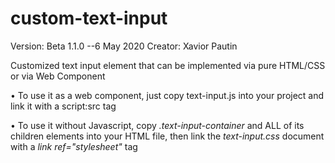 # custom-text-input
Version: Beta 1.1.0 --6 May 2020
Creator: Xavior Pautin

Customized text input element that can be implemented via pure HTML/CSS or via Web Component

• To use it as a web component, just copy text-input.js into your project and link it with a script:src tag

• To use it without Javascript, copy <i>.text-input-container</i> and ALL of its children elements into your HTML file, then link the <i>text-input.css</i> document with a <i>link ref="stylesheet"</i> tag